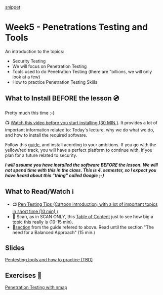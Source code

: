 [snippet](https://docs.google.com/document/d/1JeVxni4WxM2Kli7Nu68uioooiq4PnYOEeb1ZzMyQvsk/edit)

# Week5 - Penetrations Testing and Tools
An introduction to the topics:
- Security Testing
- We will focus on Penetration Testing
- Tools used to do Penetration Testing (there are "billions, we will only look at a few)
- How to practice Penetration Testing Skills

## What to Install BEFORE the lesson :cd:
Pretty much this time ;-)

:tv: [Watch this video before you start installing (30 MIN.)](https://www.youtube.com/watch?v=fnJfGfm2g-0). It provides a lot of important information related to: Today's lecture, why we do what we do, and how to install the required software.

Follow this [guide](https://docs.google.com/document/d/1v7pbEsQ24a4B07UjtFP3_hywqMF7URCRSr9EgpD2bUE/edit?usp=sharing), and install acording to your ambitions. If you go with the yellow/red track, you will have a perfect platform to continue with, if you plan for a future related to security.

__*I will assume you have installed the software BEFORE the lesson. We will not spend time with this in the class. This is 4. semester, so I expect you have heard about this "thing" called Google ;-)*__

## What to Read/Watch :information_source:

- :tv: [Pen Testing Tips (Cartoon introduction, with a lot of important topics in short time (10 min) )](https://www.youtube.com/watch?v=OrjcnFTTDj8)
- :green_book: Scan, as in SCAN ONLY, this [Table of Content](https://www.owasp.org/index.php/OWASP_Testing_Guide_v4_Table_of_Contents) just to see how big a topic this really is (10-15 min).
- :green_book:[section](https://www.owasp.org/index.php/Testing_Guide_Introduction#The_OWASP_Testing_Project) from the guide refered to above. Read until the section "The need for a Balanced Approach" (15 min.)

## Slides
[Pentesting,tools and how to practice (TBD)](#)

## Exercises :memo:

[Penetration Testing with nmap](https://docs.google.com/document/d/1yo5B2Vqh_v_8zx3bIbwZyZnZyaH3erRen1WEinjIbQg/edit?usp=sharing)
